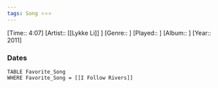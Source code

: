 ```yaml
---
tags: Song ⭐⭐⭐ 
---
```

[Time:: 4:07]
[Artist:: [[Lykke Li]] ]
[Genre:: ]
[Played:: ]
[Album:: ]
[Year:: 2011]
### Dates
````dataview
TABLE Favorite_Song
WHERE Favorite_Song = [[I Follow Rivers]]
````